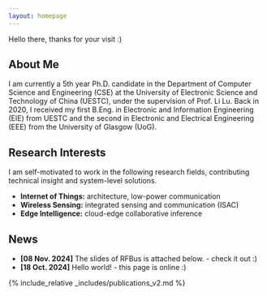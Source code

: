 ```yaml
---
layout: homepage
---
```

Hello there, thanks for your visit :)

## About Me

I am currently a 5th year Ph.D. candidate in the Department of Computer Science and Engineering (CSE) at the University of Electronic Science and Technology of China (UESTC), under the supervision of Prof. Li Lu. Back in 2020, I received my first B.Eng. in Electronic and Information Engineering (EIE) from UESTC and the second in Electronic and Electrical Engineering (EEE) from the University of Glasgow (UoG).

## Research Interests

I am self-motivated to work in the following research fields, contributing technical insight and system-level solutions.
- **Internet of Things:** architecture, low-power communication
- **Wireless Sensing:** integrated sensing and communication (ISAC)
- **Edge Intelligence:** cloud-edge collaborative inference

## News

- **[08 Nov. 2024]** The slides of RFBus is attached below. - check it out :)
- **[18 Oct. 2024]** Hello world! - this page is online :)

{% include_relative _includes/publications_v2.md %}

<!-- {% include_relative _includes/services.md %} -->
